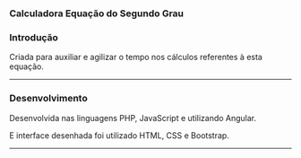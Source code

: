 ### Calculadora Equação do Segundo Grau

### Introdução

Criada para auxiliar e agilizar o tempo nos cálculos referentes à esta equação. 

------------------------------------------------------------

### Desenvolvimento 

Desenvolvida nas linguagens PHP, JavaScript e utilizando Angular. 

E interface desenhada foi utilizado HTML, CSS e Bootstrap.  

------------------------------------------------------------

